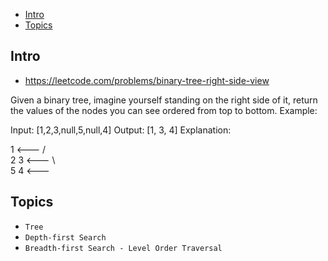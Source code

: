 - [Intro](#intro)
- [Topics](#topics)

## Intro

- https://leetcode.com/problems/binary-tree-right-side-view

Given a binary tree, imagine yourself standing on the right side of it, return the values of the nodes you can see ordered from top to bottom.
Example:

Input: [1,2,3,null,5,null,4]
Output: [1, 3, 4]
Explanation:

   1            <---
 /   \
2     3         <---
 \     \
  5     4       <---


## Topics

- `Tree`
- `Depth-first Search`
- `Breadth-first Search - Level Order Traversal`


